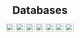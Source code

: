 <div align="center">

# Databases

<a href="https://firebase.google.com/?hl=pt"><img src="https://img.shields.io/badge/Firebase-039BE5?style=flat&logo=Firebase&logoColor=white" height="22" alt="Firebase"/></a>
<a href="https://mariadb.org"><img src="https://img.shields.io/badge/MariaDB-003545?style=flat&logo=mariadb&logoColor=white" height="22" alt="MariaDB"/></a>
<a href="https://www.microsoft.com/pt-br/sql-server/sql-server-2019"><img src="https://img.shields.io/badge/Microsoft%20SQL%20Sever-CC2927?style=flat&logo=microsoft%20sql%20server&logoColor=white" height="22" alt="MSSQLServer"/></a>
<a href="https://www.mongodb.com"><img src="https://img.shields.io/badge/MongoDB-%234ea94b.svg?style=flat&logo=mongodb&logoColor=white" height="22" alt="MongoDB"/></a>
<a href="https://www.mysql.com"><img src="https://img.shields.io/badge/mysql-%2300f.svg?style=flat&logo=mysql&logoColor=white" height="22" alt="MySQL"/></a>
<a href="https://redis.io"><img src="https://img.shields.io/badge/redis-%23DD0031.svg?style=flat&logo=redis&logoColor=white" height="22" alt="Redis"/></a>
<a href="https://www.sqlite.org/index.html"><img src="https://img.shields.io/badge/SQLite-%2307405e.svg?style=flat&logo=sqlite&logoColor=white" height="22" alt="SQLite"/></a>

</div>

